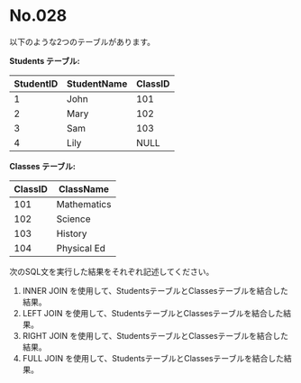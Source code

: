 # No.028

以下のような2つのテーブルがあります。

**Students テーブル:**

| StudentID | StudentName | ClassID |
|-----------|-------------|---------|
| 1         | John        | 101     |
| 2         | Mary        | 102     |
| 3         | Sam         | 103     |
| 4         | Lily        | NULL    |

**Classes テーブル:**

| ClassID | ClassName       |
|---------|-----------------|
| 101     | Mathematics     |
| 102     | Science         |
| 103     | History         |
| 104     | Physical Ed     |

次のSQL文を実行した結果をそれぞれ記述してください。

1. INNER JOIN を使用して、StudentsテーブルとClassesテーブルを結合した結果。
2. LEFT JOIN を使用して、StudentsテーブルとClassesテーブルを結合した結果。
3. RIGHT JOIN を使用して、StudentsテーブルとClassesテーブルを結合した結果。
4. FULL JOIN を使用して、StudentsテーブルとClassesテーブルを結合した結果。
